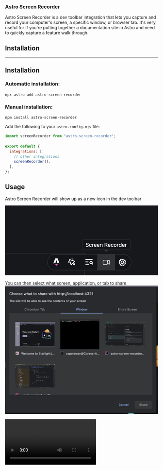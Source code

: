 ### Astro Screen Recorder

Astro Screen Recorder is a dev toolbar integration that lets you capture and record your computer's screen, a specific window, or browser tab. It's very useful for if you're putting together a documentation site in Astro and need to quickly capture a feature walk through. 

## Installation

---
## Installation

### Automatic installation:

```
npx astro add astro-screen-recorder
```

### Manual installation:

```
npm install astro-screen-recorder
```

Add the following to your `astro.config.mjs` file:

```js
import screenRecorder from "astro-screen-recorder";

export default {
  integrations: [
    // other integrations
    screenRecorder(),
  ],
};
```

## Usage
Astro Screen Recorder will show up as a new icon in the dev toolbar

![astro-screen-recorder](docs/toolbar.png)


You can then select what screen, application, or tab to share
![astro-screen-share](docs/share-screen.png)

![](docs/screen-record-delete.webm)
